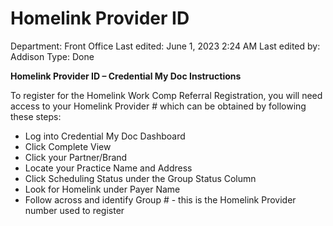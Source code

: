 # Homelink Provider ID

Department: Front Office
Last edited: June 1, 2023 2:24 AM
Last edited by: Addison
Type: Done

**Homelink Provider ID – Credential My Doc Instructions**

To register for the Homelink Work Comp Referral Registration, you will need access to your Homelink Provider # which can be obtained by following these steps:

- Log into Credential My Doc Dashboard
- Click Complete View
- Click your Partner/Brand
- Locate your Practice Name and Address
- Click Scheduling Status under the Group Status Column
- Look for Homelink under Payer Name
- Follow across and identify Group # - this is the Homelink Provider number used to register
